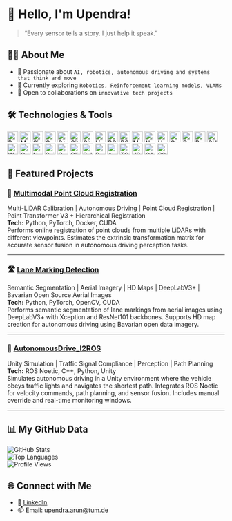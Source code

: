 # 👋 Hello, I'm Upendra!

> “Every sensor tells a story. I just help it speak.”

## 🧑‍💻 About Me
- 🧠 Passionate about `AI, robotics, autonomous driving and systems that think and move`
- 🔭 Currently exploring `Robotics, Reinforcement learning models, VLAMs`
- 🤝 Open to collaborations on `innovative tech projects`

## 🛠️ Technologies & Tools
<p>
<img alt="Python" src="https://img.shields.io/badge/Python-3776AB?style=for-the-badge&logo=python&logoColor=white" height="25px"/>
<img alt="Matlab" src="https://img.shields.io/badge/Matlab-0076A8?style=for-the-badge&logo=mathworks&logoColor=white" height="25px"/>
<img alt="Simulink" src="https://img.shields.io/badge/Simulink-FF7300?style=for-the-badge&logo=mathworks&logoColor=white" height="25px"/>
<img alt="C" src="https://img.shields.io/badge/C-00599C?style=for-the-badge&logo=c&logoColor=white" height="25px"/>
<img alt="C++" src="https://img.shields.io/badge/C%2B%2B-00599C?style=for-the-badge&logo=c%2B%2B&logoColor=white" height="25px"/>
<img alt="Git" src="https://img.shields.io/badge/Git-F05032?style=for-the-badge&logo=git&logoColor=white" height="25px"/>
<img alt="GitHub Actions" src="https://img.shields.io/badge/GitHub%20Actions-2088FF?style=for-the-badge&logo=github-actions&logoColor=white" height="25px"/>
<img alt="Linux" src="https://img.shields.io/badge/Linux-FCC624?style=for-the-badge&logo=linux&logoColor=black" height="25px"/>
<img alt="ROS" src="https://img.shields.io/badge/ROS-22314E?style=for-the-badge&logo=ros&logoColor=white" height="25px"/>
<img alt="ROS2" src="https://img.shields.io/badge/ROS2-22314E?style=for-the-badge&logo=ros&logoColor=white" height="25px"/>
<img alt="Moveit2" src="https://img.shields.io/badge/Moveit2-3E8EDE?style=for-the-badge&logo=ros&logoColor=white" height="25px"/>
<img alt="Nav2" src="https://img.shields.io/badge/Nav2-3E8EDE?style=for-the-badge&logo=ros&logoColor=white" height="25px"/>
<img alt="Unity" src="https://img.shields.io/badge/Unity-000000?style=for-the-badge&logo=unity&logoColor=white" height="25px"/>
<img alt="Gazebo" src="https://img.shields.io/badge/Gazebo-8E44AD?style=for-the-badge&logo=ros&logoColor=white" height="25px"/>
<img alt="Docker" src="https://img.shields.io/badge/Docker-2496ED?style=for-the-badge&logo=docker&logoColor=white" height="25px"/>
<img alt="PyTorch" src="https://img.shields.io/badge/PyTorch-EE4C2C?style=for-the-badge&logo=pytorch&logoColor=white" height="25px"/>
<img alt="CUDA" src="https://img.shields.io/badge/CUDA-76B900?style=for-the-badge&logo=nvidia&logoColor=white" height="25px"/>
<img alt="WandB" src="https://img.shields.io/badge/WandB-FFBE00?style=for-the-badge&logo=weights-and-biases&logoColor=black" height="25px"/>
<img alt="OpenCV" src="https://img.shields.io/badge/OpenCV-5C3EE8?style=for-the-badge&logo=opencv&logoColor=white" height="25px"/>
<img alt="Numpy" src="https://img.shields.io/badge/Numpy-013243?style=for-the-badge&logo=numpy&logoColor=white" height="25px"/>
<img alt="Scipy" src="https://img.shields.io/badge/Scipy-8CAAE6?style=for-the-badge&logo=scipy&logoColor=white" height="25px"/>
<img alt="Open3D" src="https://img.shields.io/badge/Open3D-00599C?style=for-the-badge&logo=open3d&logoColor=white" height="25px"/>
<img alt="Qliksense" src="https://img.shields.io/badge/Qliksense-009845?style=for-the-badge&logo=qlik&logoColor=white" height="25px"/>
<img alt="Solidworks" src="https://img.shields.io/badge/Solidworks-FF0000?style=for-the-badge&logo=dassaultsystemes&logoColor=white" height="25px"/>
<img alt="Raspberry Pi" src="https://img.shields.io/badge/Raspberry%20Pi-C51A4A?style=for-the-badge&logo=raspberry-pi&logoColor=white" height="25px"/>
<img alt="Arduino Uno" src="https://img.shields.io/badge/Arduino-00979D?style=for-the-badge&logo=arduino&logoColor=white" height="25px"/>
<img alt="TCP/IP" src="https://img.shields.io/badge/TCP/IP-000000?style=for-the-badge&logo=protocols&logoColor=white" height="25px"/>
<img alt="JSON" src="https://img.shields.io/badge/JSON-5E5C5C?style=for-the-badge&logo=json&logoColor=white" height="25px"/>
<img alt="CAN" src="https://img.shields.io/badge/CAN-00599C?style=for-the-badge&logo=protocols&logoColor=white" height="25px"/>
<img alt="SSH" src="https://img.shields.io/badge/SSH-000000?style=for-the-badge&logo=openssh&logoColor=white" height="25px"/>
</p>


## 📌 Featured Projects

### 🧭 [Multimodal Point Cloud Registration](https://github.com/UpendraArun/pcd_reg_hregnet)
Multi-LiDAR Calibration | Autonomous Driving | Point Cloud Registration | Point Transformer V3 + Hierarchical Registration  
**Tech:** Python, PyTorch, Docker, CUDA  
Performs online registration of point clouds from multiple LiDARs with different viewpoints. Estimates the extrinsic transformation matrix for accurate sensor fusion in autonomous driving perception tasks.

---

### 🛣️ [Lane Marking Detection](https://github.com/UpendraArun/lane-marking-detection)
Semantic Segmentation | Aerial Imagery | HD Maps | DeepLabV3+ | Bavarian Open Source Aerial Images  
**Tech:** Python, PyTorch, OpenCV, CUDA  
Performs semantic segmentation of lane markings from aerial images using DeepLabV3+ with Xception and ResNet101 backbones. Supports HD map creation for autonomous driving using Bavarian open data imagery.


---
### 🚗 [AutonomousDrive_I2ROS](https://github.com/UpendraArun/AutonomousDrive_I2ROS)
Unity Simulation | Traffic Signal Compliance | Perception | Path Planning   
**Tech:** ROS Noetic, C++, Python, Unity  
Simulates autonomous driving in a Unity environment where the vehicle obeys traffic lights and navigates the shortest path. Integrates ROS Noetic for velocity commands, path planning, and sensor fusion. Includes manual override and real-time monitoring windows.

---

## 📊 My GitHub Data

![GitHub Stats](https://github-readme-stats.vercel.app/api?username=UpendraArun&show_icons=true&theme=prussian)  
![Top Languages](https://github-readme-stats.vercel.app/api/top-langs/?username=UpendraArun&layout=compact&theme=prussian)  
![Profile Views](https://komarev.com/ghpvc/?username=UpendraArun&label=Profile%20views&color=blue&style=flat)

## 🌐 Connect with Me
- 💼 [LinkedIn](https://linkedin.com/in/upendraba)
- 📫 Email: upendra.arun@tum.de
